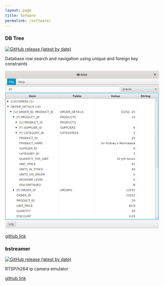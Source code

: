```yaml
---
layout: page
title: Sofware
permalink: /software/
---
```


### DB Tree

[![GitHub release (latest by date)](https://img.shields.io/github/v/release/db-tree/db-tree-fx)](https://github.com/db-tree/db-tree-fx/releases/latest)

Database row search and navigation using unique and foreign key constraints

![](https://github.com/db-tree/db-tree-fx/raw/master/site/screen.png)

[github link](https://github.com/db-tree/db-tree-fx)


### bstreamer
[![GitHub release (latest by date)](https://img.shields.io/github/v/release/vzhn/bstreamer)](https://github.com/vzhn/bstreamer/releases/latest)


RTSP/h264 ip camera emulator

[github link](https://github.com/vzhn/bstreamer)
